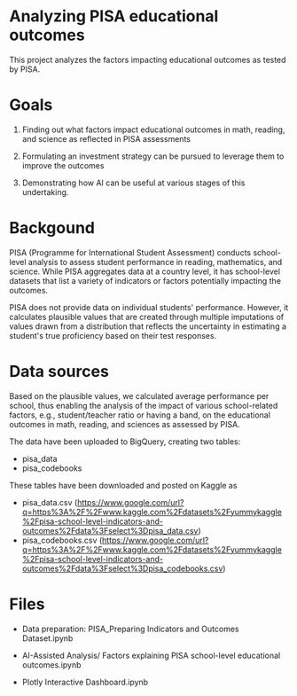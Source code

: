 # Analyzing PISA educational outcomes

This project analyzes the factors impacting educational outcomes as tested by PISA.

# Goals

1. Finding out what factors impact educational outcomes in math, reading, and science as reflected in PISA assessments

2. Formulating an investment strategy can be pursued to leverage them to improve the outcomes

3. Demonstrating how AI can be useful at various stages of this undertaking.

# Backgound

PISA (Programme for International Student Assessment) conducts school-level analysis to assess student performance in reading, mathematics, and science. While PISA aggregates data at a country level, it has school-level datasets that list a variety of indicators or factors potentially impacting the outcomes.

PISA does not provide data on individual students' performance. However, it calculates plausible values that are created through multiple imputations of values drawn from a distribution that reflects the uncertainty in estimating a student's true proficiency based on their test responses.

# Data sources

Based on the plausible values, we calculated average performance per school, thus enabling the analysis of the impact of various school-related factors, e.g., student/teacher ratio or having a band, on the educational outcomes in math, reading, and sciences as assessed by PISA.

The data have been uploaded to BigQuery, creating two tables:

- pisa_data
- pisa_codebooks

These tables have been downloaded and posted on Kaggle as

- pisa_data.csv (https://www.google.com/url?q=https%3A%2F%2Fwww.kaggle.com%2Fdatasets%2Fyummykaggle%2Fpisa-school-level-indicators-and-outcomes%2Fdata%3Fselect%3Dpisa_data.csv)
- pisa_codebooks.csv (https://www.google.com/url?q=https%3A%2F%2Fwww.kaggle.com%2Fdatasets%2Fyummykaggle%2Fpisa-school-level-indicators-and-outcomes%2Fdata%3Fselect%3Dpisa_codebooks.csv)

# Files

- Data preparation: PISA_Preparing Indicators and Outcomes Dataset.ipynb

- AI-Assisted Analysis/ Factors explaining PISA school-level educational outcomes.ipynb

- Plotly Interactive Dashboard.ipynb
